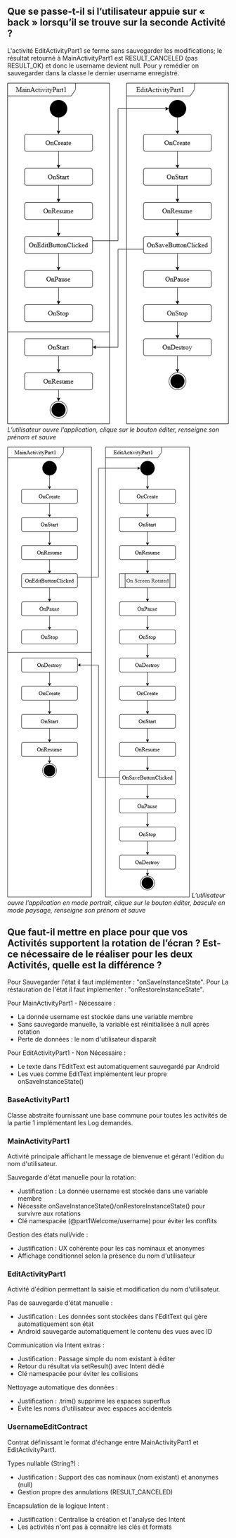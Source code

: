 ## Que se passe-t-il si l’utilisateur appuie sur « back » lorsqu’il se trouve sur la seconde Activité ?

L'activité EditActivityPart1 se ferme sans sauvegarder les modifications; le résultat retourné à MainActivityPart1 est RESULT_CANCELED (pas RESULT_OK) et donc le username devient null.
Pour y remédier on sauvegarder dans la classe le dernier username enregistré.

![Description](imgs/Part1UML.png) 
*L’utilisateur ouvre l’application, clique sur le bouton éditer, renseigne son prénom et sauve*

![Description](imgs/Part1UMLRotation.png) 
*L’utilisateur ouvre l’application en mode portrait, clique sur le bouton éditer, bascule en mode paysage, renseigne son prénom et sauve*

## Que faut-il mettre en place pour que vos Activités supportent la rotation de l’écran ? Est-ce nécessaire de le réaliser pour les deux Activités, quelle est la différence ?

Pour Sauvegarder l'état il faut implémenter : "onSaveInstanceState".
Pour La réstauration de l'état il faut implémenter : "onRestoreInstanceState".

Pour MainActivityPart1 - Nécessaire :
* La donnée username est stockée dans une variable membre
* Sans sauvegarde manuelle, la variable est réinitialisée à null après rotation
* Perte de données : le nom d'utilisateur disparaît

Pour EditActivityPart1 - Non Nécessaire :
* Le texte dans l'EditText est automatiquement sauvegardé par Android
* Les vues comme EditText implémentent leur propre onSaveInstanceState()

### BaseActivityPart1
Classe abstraite fournissant une base commune pour toutes les activités de la partie 1 implémentant les Log demandés.

### MainActivityPart1
Activité principale affichant le message de bienvenue et gérant l'édition du nom d'utilisateur.

Sauvegarde d'état manuelle pour la rotation:
* Justification : La donnée username est stockée dans une variable membre
* Nécessite onSaveInstanceState()/onRestoreInstanceState() pour survivre aux rotations
* Clé namespacée (@part1Welcome/username) pour éviter les conflits

Gestion des états null/vide :
* Justification : UX cohérente pour les cas nominaux et anonymes
* Affichage conditionnel selon la présence du nom d'utilisateur

### EditActivityPart1
Activité d'édition permettant la saisie et modification du nom d'utilisateur.

Pas de sauvegarde d'état manuelle :
* Justification : Les données sont stockées dans l'EditText qui gère automatiquement son état
* Android sauvegarde automatiquement le contenu des vues avec ID

Communication via Intent extras :
* Justification : Passage simple du nom existant à éditer
* Retour du résultat via setResult() avec Intent dédié
* Clé namespacée pour éviter les collisions

Nettoyage automatique des données :
* Justification : .trim() supprime les espaces superflus
* Évite les noms d'utilisateur avec espaces accidentels

### UsernameEditContract
Contrat définissant le format d'échange entre MainActivityPart1 et EditActivityPart1.

Types nullable (String?) :
* Justification : Support des cas nominaux (nom existant) et anonymes (null)
* Gestion propre des annulations (RESULT_CANCELED)

Encapsulation de la logique Intent :
* Justification : Centralise la création et l'analyse des Intent
* Les activités n'ont pas à connaître les clés et formats